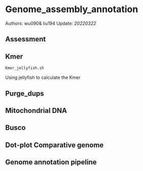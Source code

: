 # Genome_assembly_annotation

Authors: wu090& liu194
Update: *20220322*

## Assessment

## Kmer
`Kmer_jellyfish.sh`

Using jellyfish to calculate the Kmer

## Purge_dups

## Mitochondrial DNA

## Busco

## Dot-plot Comparative genome

## Genome annotation pipeline
